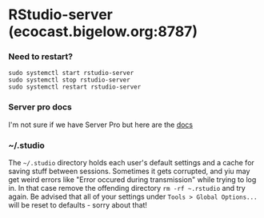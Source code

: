 # RStudio-server (ecocast.bigelow.org:8787)


### Need to restart?

```
sudo systemctl start rstudio-server
sudo systemctl stop rstudio-server
sudo systemctl restart rstudio-server
```

### Server pro docs 

I'm not sure if we have Server Pro but here are the [docs](https://docs.rstudio.com/ide/server-pro/index.html)

### ~/.studio

The `~/.studio` directory holds each user's default settings and a cache for saving stuff between sessions.  Sometimes it gets corrupted, and yiu may get weird errors like "Error occured during transmission" while trying to log in.  In that case remove the offending directory `rm -rf ~.rstudio` and try again.  Be advised that all of your settings under `Tools > Global Options...` will be reset to defaults - sorry about that! 
